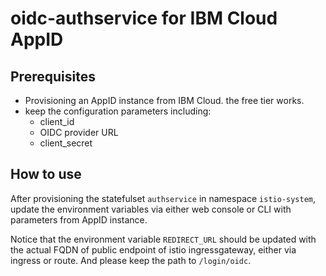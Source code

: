 # oidc-authservice for IBM Cloud AppID

## Prerequisites

* Provisioning an AppID instance from IBM Cloud. the free tier works.
* keep the configuration parameters including:
    - client_id
    - OIDC provider URL
    - client_secret

## How to use

After provisioning the statefulset `authservice` in namespace `istio-system`,
update the environment variables via either web console or CLI with parameters
from AppID instance.

Notice that the environment variable `REDIRECT_URL` should be updated with the
actual FQDN of public endpoint of istio ingressgateway, either via ingress or
route. And please keep the path to `/login/oidc`.